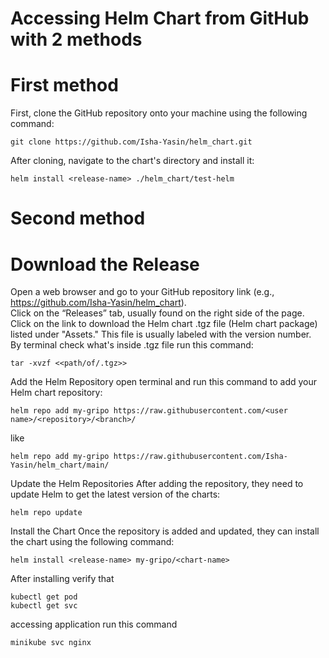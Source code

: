 # Accessing Helm Chart from GitHub with 2 methods
# First method

First, clone the GitHub repository onto your machine using the following command:

    git clone https://github.com/Isha-Yasin/helm_chart.git
After cloning, navigate to the chart's directory and install it:

    helm install <release-name> ./helm_chart/test-helm
# Second method
# Download the Release
Open a web browser and go to your GitHub repository link (e.g., https://github.com/Isha-Yasin/helm_chart).<br> 
Click on the “Releases” tab, usually found on the right side of the page.<br>
Click on the link to download the Helm chart .tgz file (Helm chart package) listed under "Assets." This file is usually labeled with the version number.<br>
By  terminal check what's inside .tgz file run this command:

    tar -xvzf <<path/of/.tgz>>

Add the Helm Repository
open terminal and run this command to add your Helm chart repository:

    helm repo add my-gripo https://raw.githubusercontent.com/<user name>/<repository>/<branch>/
like

    helm repo add my-gripo https://raw.githubusercontent.com/Isha-Yasin/helm_chart/main/

Update the Helm Repositories
After adding the repository, they need to update Helm to get the latest version of the charts:

    helm repo update

Install the Chart
Once the repository is added and updated, they can install the chart using the following command:

    helm install <release-name> my-gripo/<chart-name>

After installing verify that 

    kubectl get pod
    kubectl get svc
accessing application run this command

    minikube svc nginx
